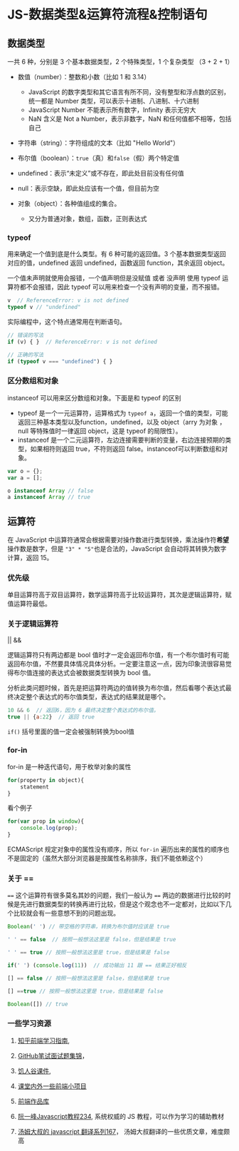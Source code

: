 

# JS-数据类型&运算符流程&控制语句

## 数据类型

一共 6 种，分别是 3 个基本数据类型，2 个特殊类型，1 个复杂类型 （3 + 2 + 1）

- 数值（number）：整数和小数（比如 1 和 3.14）
  - JavaScript 的数字类型和其它语言有所不同，没有整型和浮点数的区别，统一都是 Number 类型，可以表示十进制、八进制、十六进制
  - JavaScript Number 不能表示所有数字，Infinity 表示无穷大
  - NaN 含义是 Not a Number，表示非数字，NaN 和任何值都不相等，包括自己

- 字符串（string）：字符组成的文本（比如 "Hello World"）

- 布尔值（boolean）：`true`（真）和`false`（假）两个特定值

- undefined：表示“未定义”或不存在，即此处目前没有任何值

- null：表示空缺，即此处应该有一个值，但目前为空

- 对象（object）：各种值组成的集合。
  - 又分为普通对象，数组，函数，正则表达式

### typeof 

用来确定一个值到底是什么类型。有 6 种可能的返回值。3 个基本数据类型返回对应的值，undefined 返回 undefined，函数返回 function，其余返回 object。

一个值未声明就使用会报错，一个值声明但是没赋值 或者 没声明 使用 typeof 运算符都不会报错，因此 typeof  可以用来检查一个没有声明的变量，而不报错。

```javascript
v  // ReferenceError: v is not defined
typeof v // "undefined"
```

实际编程中，这个特点通常用在判断语句。

```javascript
// 错误的写法
if (v) { }  // ReferenceError: v is not defined

// 正确的写法
if (typeof v === "undefined") { }
```

### 区分数组和对象

instanceof 可以用来区分数组和对象。下面是和 typeof 的区别

- typeof 是一个一元运算符，运算格式为 `typeof a`，返回一个值的类型，可能返回三种基本类型以及function，undefined，以及 object（arry 为对象 ，null 等特殊值时一律返回 object，这是 typeof 的局限性）。
- instanceof 是一个二元运算符，左边连接需要判断的变量，右边连接预期的类型，如果相符则返回 true，不符则返回 false。instanceof可以判断数组和对象。

```javascript
var o = {};
var a = [];

o instanceof Array // false
a instanceof Array // true
```

## 运算符

在 JavaScript 中运算符通常会根据需要对操作数进行类型转换，乘法操作符**希望**操作数是数字，但是 `"3" * "5"`也是合法的，JavaScript 会自动将其转换为数字计算，返回 15。

### 优先级

单目运算符高于双目运算符，数学运算符高于比较运算符，其次是逻辑运算符，赋值运算符最低。

### 关于逻辑运算符

|| &&

逻辑运算符只有两边都是 bool 值时才一定会返回布尔值，有一个布尔值时有可能返回布尔值，不然要具体情况具体分析。一定要注意这一点，因为印象流很容易觉得布尔值连接的表达式会被数据类型转换为 bool 值。

分析此类问题时候，首先是把运算符两边的值转换为布尔值，然后看哪个表达式最终决定整个表达式的布尔值类型，表达式的结果就是哪个。

```javascript
10 && 6  // 返回6，因为 6 最终决定整个表达式的布尔值。
true || {a:22}  // 返回 true
```

`if()` 括号里面的值一定会被强制转换为bool值

### for-in

for-in 是一种迭代语句，用于枚举对象的属性

```javascript
for(property in object){
    statement
}
```

看个例子

```javascript
for(var prop in window){
    console.log(prop);
}
```

ECMAScript 规定对象中的属性没有顺序，所以 `for-in` 遍历出来的属性的顺序也不是固定的（虽然大部分浏览器是按属性名称排序，我们不能依赖这个）

### 关于 ==

`==` 这个运算符有很多莫名其妙的问题，我们一般认为 `==` 两边的数据进行比较的时候是先进行数据类型的转换再进行比较，但是这个观念也不一定都对，比如以下几个比较就会有一些意想不到的问题出现。

```javascript
Boolean(' ') // 带空格的字符串，转换为布尔值时应该是 true

' ' == false  // 按照一般想法这里是 false，但是结果是 true

' ' == true // 按照一般想法这里是 true，但是结果是 false

if(' ') (console.log(11))  // 成功输出 11 跟 == 结果正好相反

[] == false // 按照一般想法这里是 false，但是结果是 true

[] ==true // 按照一般想法这里是 true，但是结果是 false

Boolean([]) // true
```

### 一些学习资源

1. [知乎前端学习指南](https://zhuanlan.zhihu.com/study-fe), 
2. [GitHub笔试面试题集锦](https://github.com/jirengu/frontend-interview/issues)，
3. [饥人谷课件](http://book.jirengu.com/fe), 
4. [课堂内外一些前端小项目](http://book.jirengu.com/jirengu-inc/js-works/)
5. [前端作品库](http://hungerworks.com/)

1. [阮一峰Javascript教程234](http://javascript.ruanyifeng.com/), 系统权威的 JS 教程，可以作为学习的辅助教材
2. [汤姆大叔的 javascript 翻译系列167](http://www.cnblogs.com/TomXu/archive/2011/12/15/2288411.html)， 汤姆大叔翻译的一些优质文章，难度颇高